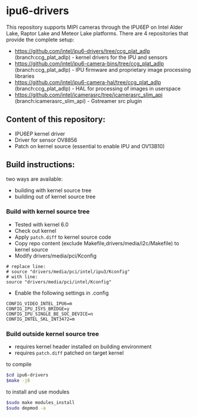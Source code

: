 # ipu6-drivers

This repository supports MIPI cameras through the IPU6EP on Intel Alder Lake, Raptor Lake and Meteor Lake platforms. There are 4 repositories that provide the complete setup:

* https://github.com/intel/ipu6-drivers/tree/ccg_plat_adlp (branch:ccg_plat_adlp) - kernel drivers for the IPU and sensors
* https://github.com/intel/ipu6-camera-bins/tree/ccg_plat_adlp (branch:ccg_plat_adlp) - IPU firmware and proprietary image processing libraries
* https://github.com/intel/ipu6-camera-hal/tree/ccg_plat_adlp (branch:ccg_plat_adlp) - HAL for processing of images in userspace
* https://github.com/intel/icamerasrc/tree/icamerasrc_slim_api (branch:icamerasrc_slim_api) - Gstreamer src plugin

## Content of this repository:
* IPU6EP kernel driver
* Driver for sensor OV8856
* Patch on kernel source (essential to enable IPU and OV13B10)

## Build instructions:
two ways are available:
- building with kernel source tree
- building out of kernel source tree

### Build with kernel source tree
* Tested with kernel 6.0
* Check out kernel
* Apply `patch.diff` to kernel source code
* Copy repo content (exclude Makefile,drivers/media/i2c/Makefile) to kernel source
* Modify drivers/media/pci/Kconfig

```
# replace line:
# source "drivers/media/pci/intel/ipu3/Kconfig"
# with line:
source "drivers/media/pci/intel/Kconfig"
```

* Enable the following settings in .config

```
CONFIG_VIDEO_INTEL_IPU6=m
CONFIG_IPU_ISYS_BRIDGE=y
CONFIG_IPU_SINGLE_BE_SOC_DEVICE=n
CONFIG_INTEL_SKL_INT3472=m
```

### Build outside kernel source tree
* requires kernel header installed on building environment
* requires `patch.diff` patched on target kernel

to compile
```bash
$cd ipu6-drivers
$make -j8
```

to install and use modules
```bash
$sudo make modules_install
$sudo depmod -a
```

